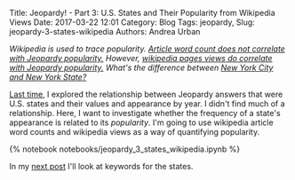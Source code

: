 Title: Jeopardy! - Part 3: U.S. States and Their Popularity from Wikipedia Views
Date: 2017-03-22 12:01
Category: Blog
Tags: jeopardy,
Slug: jeopardy-3-states-wikipedia
Authors: Andrea Urban

*Wikipedia is used to trace popularity. [Article word count does not correlate with Jeopardy popularity.](#Wikipedia-article-word-counts-don't-trace-Jeopardy-popularity.) However, [wikipedia pages views do correlate with Jeopardy popularity.](#Wikipedia-page-views-is-a-good-tracer-of-Jeopardy-popularity.) What's the difference between [New York City and New York State?](#New-York-City-or-New-York-State?)*

[Last time]({filename}./jeopardy_2_states_values.md), I explored the relationship between Jeopardy answers that were U.S. states and their values and appearance by year. I didn't find much of a relationship. Here, I want to investigate whether the frequency of a state's appearance is related to its *popularity*. I'm going to use wikipedia article word counts and wikipedia views as a way of quantifying popularity.


{% notebook notebooks/jeopardy_3_states_wikipedia.ipynb %}

In my [next post]({filename}./jeopardy_4_states_keywords_capitals.md) I'll look at keywords for the states. 
